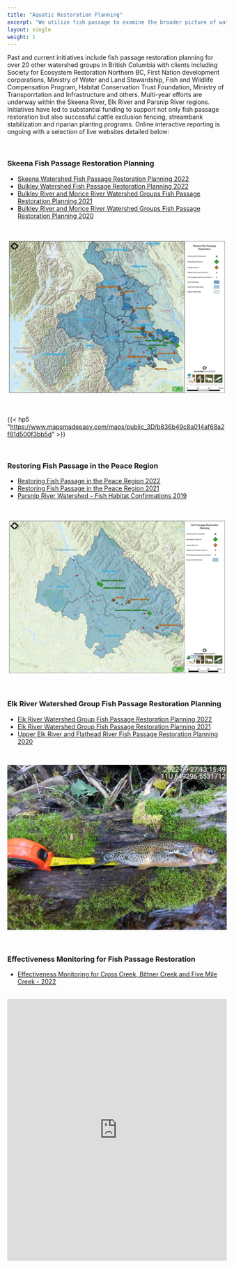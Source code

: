 ```yaml
---
title: "Aquatic Restoration Planning"
excerpt: "We utilize fish passage to examine the broader picture of watershed health. Through a network of interconnected large-scale aquatic restoration planning projects, we collaborate to leverage and advance cutting-edge modeling, mapping, and data presentation tools, driving restoration actions throughout the province."
layout: single
weight: 1
---
```

Past and current initiatives include fish passage restoration planning for over 20 other watershed groups in British Columbia with clients including Society for Ecosystem Restoration Northern BC, First Nation development corporations, Ministry of Water and Land Stewardship,  Fish and Wildlife Compensation Program, Habitat Conservation Trust Foundation, Ministry of Transporrtation and Infrastructure and others. Multi-year efforts are underway within the Skeena River, Elk River and Parsnip River regions. Initiatives have led to substantial funding to support not only fish passage restoration but also successful cattle exclusion fencing, streambank stabilization and riparian planting programs. Online interactive reporting is ongoing with a selection of live websites detailed below:

 <br>
  
### Skeena Fish Passage Restoration Planning

  - [Skeena Watershed Fish Passage Restoration Planning 2022](https://www.newgraphenvironment.com/fish_passage_skeena_2021_reporting/)
  - [Bulkley Watershed Fish Passage Restoration Planning 2022](https://www.newgraphenvironment.com/fish_passage_bulkley_2022_reporting/)
  - [Bulkley River and Morice River Watershed Groups Fish Passage Restoration Planning 2021](https://www.newgraphenvironment.com/fish_passage_skeena_2021_reporting/)
  - [Bulkley River and Morice River Watershed Groups Fish Passage Restoration Planning 2020](https://www.newgraphenvironment.com/fish_passage_bulkley_2020_reporting/)

<br>

![](fishpassage_skeena_2023b.jpeg)

  <br>
  
{{< hp5 "https://www.mapsmadeeasy.com/maps/public_3D/b836b49c8a014af68a2f81d500f3bb5d" >}}

<br>

### Restoring Fish Passage in the Peace Region
  
  - [Restoring Fish Passage in the Peace Region 2022](https://www.newgraphenvironment.com/fish_passage_peace_2022_reporting/)
  - [Restoring Fish Passage in the Peace Region 2021](https://www.newgraphenvironment.com/fish_passage_parsnip_2021_reporting/)
  - [Parsnip River Watershed – Fish Habitat Confirmations 2019](https://www.newgraphenvironment.com/Parsnip_Fish_Passage/)
  
 <br>

![](peace_fish_passage_2023.jpeg)
  

  
  <br>

### Elk River Watershed Group Fish Passage Restoration Planning
  
  - [Elk River Watershed Group Fish Passage Restoration Planning 2022](https://www.newgraphenvironment.com/fish_passage_elk_2022_reporting/)
  - [Elk River Watershed Group Fish Passage Restoration Planning 2021](https://www.newgraphenvironment.com/fish_passage_elk_2021_reporting/)
  - [Upper Elk River and Flathead River Fish Passage Restoration Planning 2020](https://www.newgraphenvironment.com/fish_passage_elk_2020_reporting/)
  
  <br>

![](TimePhoto_20220927_131549.JPG)

<br>

### Effectiveness Monitoring for Fish Passage Restoration
  - [Effectiveness Monitoring for Cross Creek, Bittner Creek and Five Mile Creek - 2022](https://www.newgraphenvironment.com/fish_passage_moti_2022_reporting/)
  
  <br>
  
  <iframe src="https://www.mapsmadeeasy.com/maps/public_3D/bc05b8efed3f42f28fced92614b08edd" scrolling="no" title="Maps Made Easy" width="100%" height="600" frameBorder ="0"></iframe>




